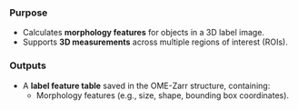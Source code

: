 ### Purpose
- Calculates **morphology features** for objects in a 3D label image.
- Supports **3D measurements** across multiple regions of interest (ROIs).

### Outputs
- A **label feature table** saved in the OME-Zarr structure, containing:
  - Morphology features (e.g., size, shape, bounding box coordinates).
